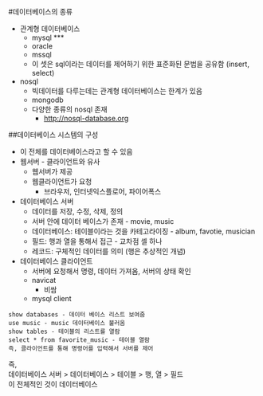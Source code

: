 #데이터베이스의 종류
- 관계형 데이터베이스
  - mysql ***
  - oracle
  - mssql
  - 이 셋은 sql이라는 데이터를 제어하기 위한 표준화된 문법을 공유함 (insert, select)
- nosql
  - 빅데이터를 다루는데는 관계형 데이터베이스는 한계가 있음
  - mongodb
  - 다양한 종류의 nosql 존재
    - http://nosql-database.org


##데이터베이스 시스템의 구성 
- 이 전체를 데이터베이스라고 할 수 있음
- 웹서버 - 클라이언트와 유사
  - 웹서버가 제공
  - 웹클라이언트가 요청
    - 브라우저, 인터넷익스플로어, 파이어폭스
- 데이터베이스 서버
  - 데이터를 저장, 수정, 삭제, 정의
  - 서버 안에 데이터 베이스가 존재 - mov​ie, music
  - 데이터베이스: 테이블이라는 것을 카테고라이징 - album, favotie, musician
  - 필드: 행과 열을 통해서 접근 - 교차점 셀 하나 
  - 레코드: 구체적인 데이터를 의미 (행은 추상적인 개념)
- 데이터베이스 클라이언트
  - 서버에 요청해서 명령, 데이터 가져옴, 서버의 상태 확인 
  - navicat
    - 비쌈
  - mysql client
```
show databases - 데이터 베이스 리스트 보여줌 
use music - music 데이터베이스 불러옴
show tables - 테이블의 리스트를 열람
select * from favorite_music - 테이블 열람 
즉, 클라이언트를 통해 명령어를 입력해서 서버를 제어 
```

즉,  
데이터베이스 서버 > 데이터베이스 > 테이블 > 행, 열 > 필드  
이 전체적인 것이 데이터베이스  
